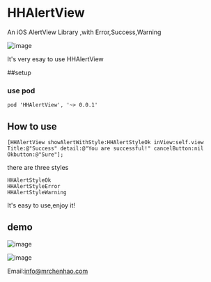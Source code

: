# HHAlertView
An iOS AlertView Library ,with Error,Success,Warning 

 ![image](https://raw.githubusercontent.com/mrchenhao/HHAlertView/master/gif/error.gif)
 
 It's very esay to use HHAlertView

##setup

### use pod

 ```
 pod 'HHAlertView', '~> 0.0.1'
 
 ```
 
## How to use
 
 ```
 [HHAlertView showAlertWithStyle:HHAlertStyleOk inView:self.view Title:@"Success" detail:@"You are successful!" cancelButton:nil Okbutton:@"Sure"];
 
 ```
 
 there are three styles
 
 ```
 HHAlertStyleOk
 HHAlertStyleError
 HHAlertStyleWarning
 ```
 
It's easy to use,enjoy it!
 
## demo
 
 ![image](https://raw.githubusercontent.com/mrchenhao/HHAlertView/master/gif/success.gif)
 
 ![image](https://raw.githubusercontent.com/mrchenhao/HHAlertView/master/gif/wraing.gif)
 
 
 
 
Email:info@mrchenhao.com
